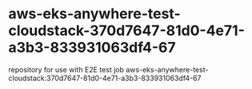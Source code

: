 # aws-eks-anywhere-test-cloudstack-370d7647-81d0-4e71-a3b3-833931063df4-67
repository for use with E2E test job aws-eks-anywhere-test-cloudstack:370d7647-81d0-4e71-a3b3-833931063df4-67

